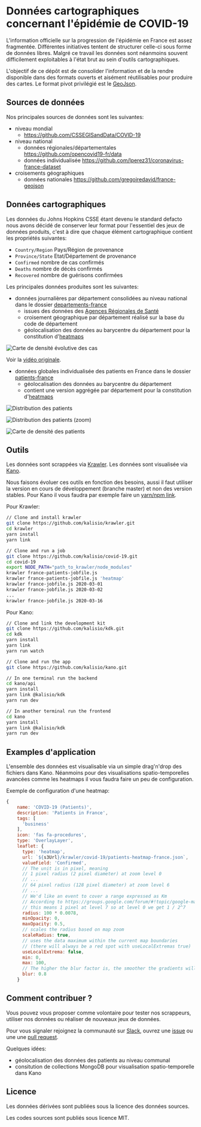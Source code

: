 # Données cartographiques concernant l'épidémie de COVID-19

L'information officielle sur la progression de l'épidémie en France est assez fragmentée. Différentes initiatives tentent de structurer celle-ci sous forme de données libres. Malgré ce travail les données sont néanmoins souvent difficilement
exploitables à l'état brut au sein d'outils cartographiques.

L'objectif de ce dépôt est de consolider l'information et de la rendre disponible dans des formats ouverts et aisément réutilisables pour produire des cartes. Le format pivot privilégié est le [GeoJson](https://fr.wikipedia.org/wiki/GeoJSON).

## Sources de données

Nos principales sources de données sont les suivantes:
* niveau mondial
  * https://github.com/CSSEGISandData/COVID-19
* niveau national
  * données régionales/départementales https://github.com/opencovid19-fr/data
  * données individualisée https://github.com/lperez31/coronavirus-france-dataset
* croisements géographiques
  * données nationales https://github.com/gregoiredavid/france-geojson

## Données cartographiques

Les données du Johns Hopkins CSSE étant devenu le standard defacto nous avons décidé de conserver leur format pour l'essentiel des jeux de données produits, c'est à dire que chaque élément cartographique contient les propriétés suivantes:
* `Country/Region` Pays/Région de provenance
* `Province/State` Etat/Département de provenance
* `Confirmed` nombre de cas confirmés
* `Deaths` nombre de décès confirmés
* `Recovered` nombre de guérisons confirmées

Les principales données produites sont les suivantes:
* données journalières par département consolidées au niveau national dans le dossier [departements-france](./departements-france)
  * issues des données des [Agences Régionales de Santé](https://github.com/opencovid19-fr/data/tree/master/agences-regionales-sante)
  * croisement géographique par département réalisé sur la base du code de département
  * géolocalisation des données au barycentre du département pour la constitution d'[heatmaps](https://fr.wikipedia.org/wiki/Heat_map)

![Carte de densité évolutive des cas](Kano-Covid-19-Heatmap-France.gif)

Voir la [vidéo originale](https://drive.google.com/open?id=1G6IWKDE1XuSIjY_ncSELPcl8GuMmmKoH).

* données globales individualisée des patients en France dans le dossier [patients-france](./patients-france)
  * géolocalisation des données au barycentre du département
  * contient une version aggrégée par département pour la constitution d'[heatmaps](https://fr.wikipedia.org/wiki/Heat_map)

![Distribution des patients](./patients-france.png)

![Distribution des patients (zoom)](./patients-france-zoom.png)

![Carte de densité des patients](./patients-heatmap-france.png)

## Outils

Les données sont scrappées via [Krawler](https://kalisio.github.io/krawler/). Les données sont visualisée via [Kano](https://kalisio.github.io/kano/).

Nous faisons évoluer ces outils en fonction des besoins, aussi il faut utiliser la version en cours de développement (branche master) et non des version stables. Pour Kano il vous faudra par exemple faire un [yarn/npm link](https://docs.npmjs.com/cli/link).

Pour Krawler:
```bash
// Clone and install krawler
git clone https://github.com/kalisio/krawler.git
cd krawler
yarn install
yarn link

// Clone and run a job
git clone https://github.com/kalisio/covid-19.git
cd covid-19
export NODE_PATH="path_to_krawler/node_modules"
krawler france-patients-jobfile.js
krawler france-patients-jobfile.js 'heatmap'
krawler france-jobfile.js 2020-03-01
krawler france-jobfile.js 2020-03-02
...
krawler france-jobfile.js 2020-03-16
```

Pour Kano:
```bash
// Clone and link the development kit
git clone https://github.com/kalisio/kdk.git
cd kdk
yarn install
yarn link
yarn run watch

// Clone and run the app
git clone https://github.com/kalisio/kano.git

// In one terminal run the backend
cd kano/api
yarn install
yarn link @kalisio/kdk
yarn run dev

// In another terminal run the frontend
cd kano
yarn install
yarn link @kalisio/kdk
yarn run dev
```

## Examples d'application

L'ensemble des données est visualisable via un simple drag'n'drop des fichiers dans Kano. Néanmoins pour des visualisations spatio-temporelles avancées comme les heatmaps il vous faudra faire un peu de configuration.

Exemple de configuration d'une heatmap:
```js
{
    name: 'COVID-19 (Patients)',
    description: 'Patients in France',
    tags: [
      'business'
    ],
    icon: 'fas fa-procedures',
    type: 'OverlayLayer',
    leaflet: {
      type: 'heatmap',
      url: `${s3Url}/krawler/covid-19/patients-heatmap-france.json`,
      valueField: 'Confirmed',
      // The unit is in pixel, meaning
      // 1 pixel radius (2 pixel diameter) at zoom level 0
      // ...
      // 64 pixel radius (128 pixel diameter) at zoom level 6
      // ...
      // We'd like an event to cover a range expressed as Km
      // According to https://groups.google.com/forum/#!topic/google-maps-js-api-v3/hDRO4oHVSeM
      // this means 1 pixel at level 7 so at level 0 we get 1 / 2^7
      radius: 100 * 0.0078,
      minOpacity: 0,
      maxOpacity: 0.5,
      // scales the radius based on map zoom
      scaleRadius: true,
      // uses the data maximum within the current map boundaries
      // (there will always be a red spot with useLocalExtremas true)
      useLocalExtrema: false,
      min: 0,
      max: 100,
      // The higher the blur factor is, the smoother the gradients will be
      blur: 0.8
    }
```

## Comment contribuer ?

Vous pouvez vous proposer comme volontaire pour tester nos scrappeurs, utiliser nos données ou réaliser de nouveaux jeux de données.

Pour vous signaler rejoignez la communauté sur [Slack](https://join.slack.com/t/dataagainstcovid-19/shared_invite/zt-cgsplso2-LIvWeRHlf1ZFIrh~SPj~IA), ouvrez une [issue](https://github.com/kalisio/covid-19/issues) ou une une [pull request](https://github.com/kalisio/covid-19/pulls).

Quelques idées:
* géolocalisation des données des patients au niveau communal
* consitution de collections MongoDB pour visualisation spatio-temporelle dans Kano

## Licence

Les données dérivées sont publiées sous la licence des données sources.

Les codes sources sont publiés sous licence MIT.
